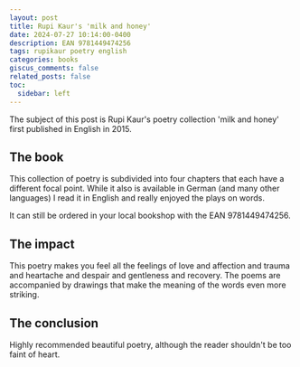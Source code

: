```yaml
---
layout: post
title: Rupi Kaur's 'milk and honey'
date: 2024-07-27 10:14:00-0400
description: EAN 9781449474256
tags: rupikaur poetry english
categories: books
giscus_comments: false
related_posts: false
toc:
  sidebar: left
---
```


The subject of this post is Rupi Kaur's poetry collection 'milk and honey' first published in English in 2015.

## The book

This collection of poetry is subdivided into four chapters that each have a different focal point.
While it also is available in German (and many other languages) I read it in English and really enjoyed the plays on words. 

It can still be ordered in your local bookshop with the EAN 9781449474256.


## The impact

This poetry makes you feel all the feelings of love and affection and trauma and heartache and despair and gentleness and recovery.
The poems are accompanied by drawings that make the meaning of the words even more striking.

## The conclusion

Highly recommended beautiful poetry, although the reader shouldn't be too faint of heart.
